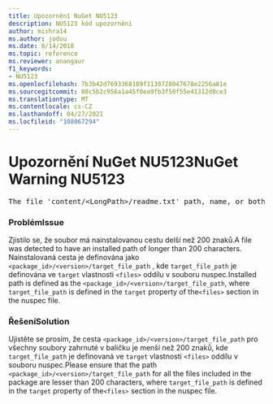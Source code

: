 ```yaml
---
title: Upozornění NuGet NU5123
description: NU5123 kód upozornění
author: mishra14
ms.author: jodou
ms.date: 8/14/2018
ms.topic: reference
ms.reviewer: anangaur
f1_keywords:
- NU5123
ms.openlocfilehash: 7b3b42d7693368109f1130728047678e2256a81e
ms.sourcegitcommit: 08c5b2c956a1a45f0ea9fb3f50f55e41312d8ce3
ms.translationtype: MT
ms.contentlocale: cs-CZ
ms.lasthandoff: 04/27/2021
ms.locfileid: "108067294"
---
```

# <a name="nuget-warning-nu5123"></a><span data-ttu-id="7833b-103">Upozornění NuGet NU5123</span><span class="sxs-lookup"><span data-stu-id="7833b-103">NuGet Warning NU5123</span></span>
<pre>The file 'content/&lt;LongPath&gt;/readme.txt' path, name, or both are too long. Your package might not work without long file path support. Please shorten the file path or file name.</pre>

### <a name="issue"></a><span data-ttu-id="7833b-104">Problém</span><span class="sxs-lookup"><span data-stu-id="7833b-104">Issue</span></span>

<span data-ttu-id="7833b-105">Zjistilo se, že soubor má nainstalovanou cestu delší než 200 znaků.</span><span class="sxs-lookup"><span data-stu-id="7833b-105">A file was detected to have an installed path of longer than 200 characters.</span></span> <span data-ttu-id="7833b-106">Nainstalovaná cesta je definována jako `<package_id>/<version>/target_file_path` , kde `target_file_path` je definována ve `target` vlastnosti `<files>` oddílu v souboru nuspec.</span><span class="sxs-lookup"><span data-stu-id="7833b-106">Installed path is defined as the `<package_id>/<version>/target_file_path`, where `target_file_path` is defined in the `target` property of the`<files>` section in the nuspec file.</span></span>


### <a name="solution"></a><span data-ttu-id="7833b-107">Řešení</span><span class="sxs-lookup"><span data-stu-id="7833b-107">Solution</span></span>

<span data-ttu-id="7833b-108">Ujistěte se prosím, že cesta `<package_id>/<version>/target_file_path` pro všechny soubory zahrnuté v balíčku je menší než 200 znaků, kde `target_file_path` je definovaná ve `target` vlastnosti `<files>` oddílu v souboru nuspec.</span><span class="sxs-lookup"><span data-stu-id="7833b-108">Please ensure that the path `<package_id>/<version>/target_file_path` for all the files included in the package are lesser than 200 characters, where `target_file_path` is defined in the `target` property of the`<files>` section in the nuspec file.</span></span>

